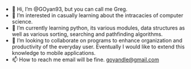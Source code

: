 - 👋 Hi, I’m @GOyan93, but you can call me Greg.
- 👀 I’m interested in casually learning about the intracacies of computer science.
- 🌱 I’m currently learning python, its various modules, data structures as well as various sorting, searching and pathfinding algorithms.
- 💞️ I’m looking to collaborate on programs to enhance organization and productivity of the everyday user. Eventually I would like to extend this knowledge to mobile applications.
- 📫 How to reach me email will be fine. goyandle@gmail.com

<!---
GOyan93/GOyan93 is a ✨ special ✨ repository because its `README.md` (this file) appears on your GitHub profile.
You can click the Preview link to take a look at your changes.
--->
